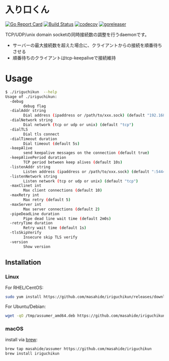 # 入り口くん
[![Go Report Card](https://goreportcard.com/badge/github.com/masahide/iriguchikun)](https://goreportcard.com/report/github.com/masahide/iriguchikun)
[![Build Status](https://travis-ci.org/masahide/iriguchikun.svg?branch=master)](https://travis-ci.org/masahide/iriguchikun)
[![codecov](https://codecov.io/gh/masahide/iriguchikun/branch/master/graph/badge.svg)](https://codecov.io/gh/masahide/iriguchikun)
[![goreleaser](https://img.shields.io/badge/powered%20by-goreleaser-green.svg?style=flat-square)](https://github.com/goreleaser)


TCP/UDP/unix domain socketの同時接続数の調整を行うdaemonです。

- サーバーの最大接続数を超えた場合に、クライアントからの接続を順番待ちさせる
- 順番待ちのクライアントはtcp-keepaliveで接続維持


# Usage

```bash
$ ./iriguchikun  --help
Usage of ./iriguchikun:
  -debug
    	debug flag
  -dialAddr string
    	Dial address (ipaddress or /path/to/xxx.sock) (default "192.168.99.100:3306")
  -dialNetwork string
    	Dial network (tcp or udp or unix) (default "tcp")
  -dialTLS
    	Dial tls connect
  -dialTimeout duration
    	Dial timeout (default 5s)
  -keepAlive
    	send keepalive messages on the connection (default true)
  -keepAlivePeriod duration
    	TCP period between keep alives (default 10s)
  -listenAddr string
    	Listen address (ipaddress or /path/to/xxx.sock) (default ":5444")
  -listenNetwork string
    	Listen network (tcp or udp or unix) (default "tcp")
  -maxClinet int
    	Max client connections (default 10)
  -maxRetry int
    	Max retry (default 5)
  -maxServer int
    	Max server connections (default 2)
  -pipeDeadLine duration
    	Pipe dead line wait time (default 2m0s)
  -retryTime duration
    	Retry wait time (default 1s)
  -tlsSkipVerify
    	Insecure skip TLS verify
  -version
    	Show version
```


## Installation

### Linux

For RHEL/CentOS:

```bash
sudo yum install https://github.com/masahide/iriguchikun/releases/download/v1.2.0/iriguchikun_amd64.rpm
```

For Ubuntu/Debian:

```bash
wget -qO /tmp/assumer_amd64.deb https://github.com/masahide/iriguchikun/releases/download/v1.2.0/iriguchikun_amd64.deb && sudo dpkg -i /tmp/iriguchikun_amd64.deb
```

### macOS


install via [brew](https://brew.sh):

```bash
brew tap masahide/assumer https://github.com/masahide/iriguchikun
brew install iriguchikun
```


